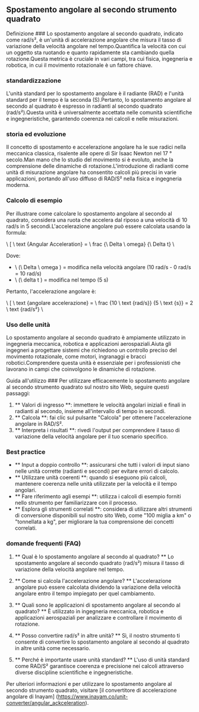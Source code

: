## Spostamento angolare al secondo strumento quadrato

Definizione ###
Lo spostamento angolare al secondo quadrato, indicato come rad/s², è un'unità di accelerazione angolare che misura il tasso di variazione della velocità angolare nel tempo.Quantifica la velocità con cui un oggetto sta ruotando e quanto rapidamente sta cambiando quella rotazione.Questa metrica è cruciale in vari campi, tra cui fisica, ingegneria e robotica, in cui il movimento rotazionale è un fattore chiave.

### standardizzazione
L'unità standard per lo spostamento angolare è il radiante (RAD) e l'unità standard per il tempo è la seconda (S).Pertanto, lo spostamento angolare al secondo al quadrato è espresso in radianti al secondo quadrato (rad/s²).Questa unità è universalmente accettata nelle comunità scientifiche e ingegneristiche, garantendo coerenza nei calcoli e nelle misurazioni.

### storia ed evoluzione
Il concetto di spostamento e accelerazione angolare ha le sue radici nella meccanica classica, risalente alle opere di Sir Isaac Newton nel 17 ° secolo.Man mano che lo studio del movimento si è evoluto, anche la comprensione delle dinamiche di rotazione.L'introduzione di radianti come unità di misurazione angolare ha consentito calcoli più precisi in varie applicazioni, portando all'uso diffuso di RAD/S² nella fisica e ingegneria moderna.

### Calcolo di esempio
Per illustrare come calcolare lo spostamento angolare al secondo al quadrato, considera una ruota che accelera dal riposo a una velocità di 10 rad/s in 5 secondi.L'accelerazione angolare può essere calcolata usando la formula:

\ [
\ text {Angular Acceleration} = \ frac {\ Delta \ omega} {\ Delta t}
\

Dove:
- \ (\ Delta \ omega \) = modifica nella velocità angolare (10 rad/s - 0 rad/s = 10 rad/s)
- \ (\ delta t \) = modifica nel tempo (5 s)

Pertanto, l'accelerazione angolare è:

\ [
\ text {angolare accelerazione} = \ frac {10 \ text {rad/s}} {5 \ text {s}} = 2 \ text {rad/s²}
\

### Uso delle unità
Lo spostamento angolare al secondo quadrato è ampiamente utilizzato in ingegneria meccanica, robotica e applicazioni aerospaziali.Aiuta gli ingegneri a progettare sistemi che richiedono un controllo preciso del movimento rotazionale, come motori, ingranaggi e bracci robotici.Comprendere questa unità è essenziale per i professionisti che lavorano in campi che coinvolgono le dinamiche di rotazione.

Guida all'utilizzo ###
Per utilizzare efficacemente lo spostamento angolare al secondo strumento quadrato sul nostro sito Web, seguire questi passaggi:

1. ** Valori di ingresso **: immettere le velocità angolari iniziali e finali in radianti al secondo, insieme all'intervallo di tempo in secondi.
2. ** Calcola **: fai clic sul pulsante "Calcola" per ottenere l'accelerazione angolare in RAD/S².
3. ** Interpreta i risultati **: rivedi l'output per comprendere il tasso di variazione della velocità angolare per il tuo scenario specifico.

### Best practice
- ** Input a doppio controllo **: assicurarsi che tutti i valori di input siano nelle unità corrette (radianti e secondi) per evitare errori di calcolo.
- ** Utilizzare unità coerenti **: quando si eseguono più calcoli, mantenere coerenza nelle unità utilizzate per la velocità e il tempo angolari.
- ** Fare riferimento agli esempi **: utilizza i calcoli di esempio forniti nello strumento per familiarizzare con il processo.
- ** Esplora gli strumenti correlati **: considera di utilizzare altri strumenti di conversione disponibili sul nostro sito Web, come "100 miglia a km" o "tonnellata a kg", per migliorare la tua comprensione dei concetti correlati.

### domande frequenti (FAQ)

1. ** Qual è lo spostamento angolare al secondo al quadrato? **
Lo spostamento angolare al secondo quadrato (rad/s²) misura il tasso di variazione della velocità angolare nel tempo.

2. ** Come si calcola l'accelerazione angolare? **
L'accelerazione angolare può essere calcolata dividendo la variazione della velocità angolare entro il tempo impiegato per quel cambiamento.

3. ** Quali sono le applicazioni di spostamento angolare al secondo al quadrato? **
È utilizzato in ingegneria meccanica, robotica e applicazioni aerospaziali per analizzare e controllare il movimento di rotazione.

4. ** Posso convertire rad/s² in altre unità? **
Sì, il nostro strumento ti consente di convertire lo spostamento angolare al secondo al quadrato in altre unità come necessario.

5. ** Perché è importante usare unità standard? **
L'uso di unità standard come RAD/S² garantisce coerenza e precisione nei calcoli attraverso diverse discipline scientifiche e ingegneristiche.

Per ulteriori informazioni e per utilizzare lo spostamento angolare al secondo strumento quadrato, visitare [il convertitore di accelerazione angolare di Inayam] (https://www.inayam.co/unit-converter/angular_ackceleration).